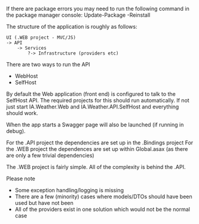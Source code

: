 If there are package errors you may need to run the following command in the package manager console: Update-Package -Reinstall

The structure of the application is roughly as follows:

	UI (.WEB project - MVC/JS)
	-> API
		-> Services
			?-> Infrastructure (providers etc)

There are two ways to run the API

- WebHost
- SelfHost

By default the Web application (front end) is configured to talk to the SelfHost API. The required projects for this should run automatically.
If not just start IA.Weather.Web and IA.Weather.API.SelfHost and everything should work.

When the app starts a Swagger page will also be launched (if running in debug).

For the .API project the dependencies are set up in the .Bindings project
For the .WEB project the dependences are set up within Global.asax (as there are only a few trivial dependencies)

The .WEB project is fairly simple. All of the complexity is behind the .API.

Please note

- Some exception handling/logging is missing
- There are a few (minority) cases where models/DTOs should have been used but have not been
- All of the providers exist in one solution which would not be the normal case
